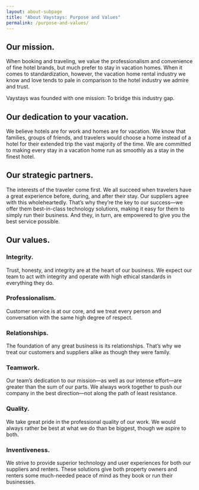 ```yaml
---
layout: about-subpage
title: "About Vaystays: Purpose and Values"
permalink: /purpose-and-values/
---
```


## Our mission.

When booking and traveling, we value the professionalism and convenience of fine hotel brands, but much prefer to stay in vacation homes. When it comes to standardization, however, the vacation home rental industry we know and love tends to pale in comparison to the hotel industry we admire and trust.

Vaystays was founded with one mission: To bridge this industry gap.

## Our dedication to your vacation.

We believe hotels are for work and homes are for vacation. We know that families, groups of friends, and travelers would choose a home instead of a hotel for their extended trip the vast majority of the time. We are committed to making every stay in a vacation home run as smoothly as a stay in the finest hotel.

## Our strategic partners.

The interests of the traveler come first. We all succeed when travelers have a great experience before, during, and after their stay. Our suppliers agree with this wholeheartedly. That’s why they’re the key to our success—we offer them best-in-class technology solutions, making it easy for them to simply run their business. And they, in turn, are empowered to give you the best service possible.

## Our values.

### Integrity.

Trust, honesty, and integrity are at the heart of our business. We expect our team to act with integrity and operate with high ethical standards in everything they do.

### Professionalism.

Customer service is at our core, and we treat every person and conversation with the same high degree of respect.

### Relationships.

The foundation of any great business is its relationships. That’s why we treat our customers and suppliers alike as though they were family.

### Teamwork.

Our team’s dedication to our mission—as well as our intense effort—are greater than the sum of our parts. We always work together to push our company in the best direction—not along the path of least resistance.

### Quality.

We take great pride in the professional quality of our work. We would always rather be best at what we do than be biggest, though we aspire to both.

### Inventiveness.

We strive to provide superior technology and user experiences for both our suppliers and renters. These solutions give both property owners and renters some much-needed peace of mind as they book or run their businesses.
